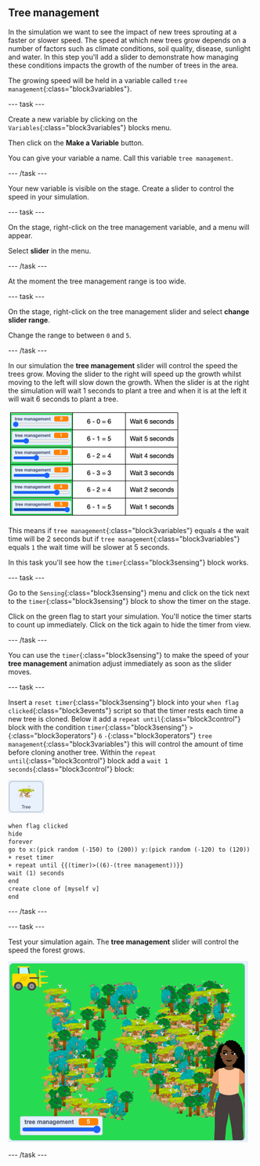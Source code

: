 ## Tree management

In the simulation we want to see the impact of new trees sprouting at a faster or slower speed. The speed at which new trees grow depends on a number of factors such as climate conditions, soil quality, disease, sunlight and water. In this step you'll add a slider to demonstrate how managing these conditions impacts the growth of the number of trees in the area. 

The growing speed will be held in a variable called `tree management`{:class="block3variables"}.

--- task ---

Create a new variable by clicking on the `Variables`{:class="block3variables"} blocks menu.

Then click on the **Make a Variable** button.

You can give your variable a name. Call this variable `tree management`.

--- /task ---

Your new variable is visible on the stage. Create a slider to control the speed in your simulation.

--- task ---

On the stage, right-click on the tree management variable, and a menu will appear.

Select **slider** in the menu.

--- /task ---

At the moment the tree management range is too wide.

--- task ---

On the stage, right-click on the tree management slider and select **change slider range**.

Change the range to between `0` and `5`.

--- /task ---

In our simulation the **tree management** slider will control the speed the trees grow. Moving the slider to the right will speed up the growth whilst moving to the left will slow down the growth. When the slider is at the right the simulation will wait 1 seconds to plant a tree and when it is at the left it will wait 6 seconds to plant a tree.

 ![image of the slider maths](images/slider-maths.png)

This means if `tree management`{:class="block3variables"} equals `4` the wait time will be 2 seconds but if `tree management`{:class="block3variables"} equals `1` the wait time will be slower at 5 seconds. 

In this task you'll see how the `timer`{:class="block3sensing"} block works. 

--- task ---

Go to the `Sensing`{:class="block3sensing"} menu and click on the tick next to the `timer`{:class="block3sensing"} block to show the timer on the stage. 

Click on the green flag to start your simulation. You'll notice the timer starts to count up immediately. Click on the tick again to hide the timer from view. 

--- /task ---

You can use the `timer`{:class="block3sensing"} to make the speed of your **tree management** animation adjust immediately as soon as the slider moves.

--- task ---

Insert a `reset timer`{:class="block3sensing"} block into your `when flag clicked`{:class="block3events"} script so that the timer rests each time a new tree is cloned. Below it add a `repeat until`{:class="block3control"} block with the condition `timer`{:class="block3sensing"} `>`{:class="block3operators"} `6` `-`{:class="block3operators"} `tree management`{:class="block3variables"} this will control the amount of time before cloning another tree. Within the `repeat until`{:class="block3control"} block add a `wait 1 seconds`{:class="block3control"} block:

![image of the Tree sprite](images/tree-sprite.png)

```blocks3
when flag clicked
hide
forever
go to x:(pick random (-150) to (200)) y:(pick random (-120) to (120))
+ reset timer
+ repeat until {{(timer)>((6)-(tree management))}}
wait (1) seconds
end
create clone of [myself v]
end
```
--- /task ---

--- task ---

Test your simulation again. The **tree management** slider will control the speed the forest grows.

![image of a busy forest](images/busy-forest.png)

--- /task ---
